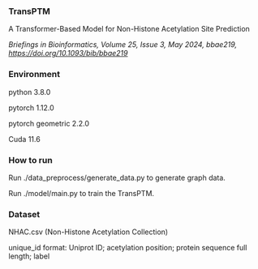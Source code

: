 ### TransPTM
A Transformer-Based Model for Non-Histone Acetylation Site Prediction

*Briefings in Bioinformatics, Volume 25, Issue 3, May 2024, bbae219, https://doi.org/10.1093/bib/bbae219*

### Environment
python 3.8.0

pytorch 1.12.0

pytorch geometric 2.2.0

Cuda 11.6

### How to run
Run ./data_preprocess/generate_data.py to generate graph data.

Run ./model/main.py to train the TransPTM.

### Dataset
NHAC.csv (Non-Histone Acetylation Collection)

unique_id format: Uniprot ID; acetylation position; protein sequence full length; label



